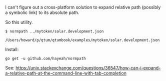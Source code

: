 I can't figure out a cross-platform solution to expand relative path (possibly a symbolic link) to its absolute path.

So this utility.

```
$ normpath ../mytoken/solar.development.json

/Users/howard/p/qtum/qtumbook/examples/mytoken/solar.development.json
```

Install:

```
go get -u github.com/hayeah/normpath
```

See: https://unix.stackexchange.com/questions/36547/how-can-i-expand-a-relative-path-at-the-command-line-with-tab-completion
